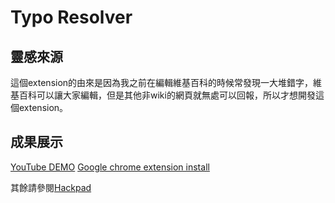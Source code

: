 # Typo Resolver

## 靈感來源
這個extension的由來是因為我之前在編輯維基百科的時候常發現一大堆錯字，維基百科可以讓大家編輯，但是其他非wiki的網頁就無處可以回報，所以才想開發這個extension。

## 成果展示
[YouTube DEMO](https://www.youtube.com/watch?v=dRDOCLEaco4)
[Google chrome extension install](https://chrome.google.com/webstore/detail/typo-resolver/kpmhpplainkjokabdbjkfdkohacblnlo)

其餘請參閱[Hackpad](http://hack.g0v.tw/meta/9IbgS6xfHZA)
